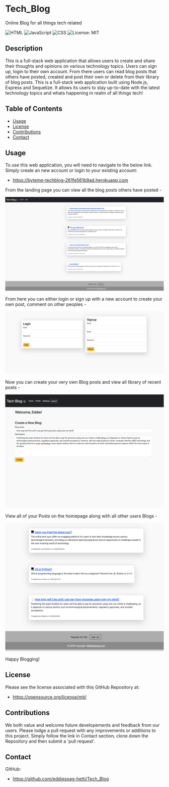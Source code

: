 # Tech_Blog 

Online Blog for all things tech related


![HTML](https://img.shields.io/badge/-HTML5-E34F26?logo=html5&logoColor=white&style=flat)
![JavaScript](https://img.shields.io/badge/-JavaScript-F7DF1E?logo=javascript&logoColor=black&style=flat)
![CSS](https://img.shields.io/badge/-CSS3-1572B6?logo=css3&logoColor=white&style=flat)
![License: MIT](https://img.shields.io/badge/License-MIT-purple)

## Description

This is a full-stack web application that allows users to create and share their thoughts and opinions on various technology topics. Users can sign up, login to their own account. From there users can read blog posts that others have posted, created and post their own or delete from their library of blog posts.
This is a full-stack web application built using Node.js, Express and Sequelize. It allows its users to stay  up-to-date with the latest technology topics and whats happening in realm of all things tech! 

## Table of Contents 

  - [Usage](#usage)
  - [License](#license)
  - [Contributions](#contributions)
  - [Contact](#contact)


## Usage

To use this web application, you will need to navigate to the below link. Simply create an new account or login to your existing account:

- https://byteme-techblog-261fe561b9ad.herokuapp.com

From the landing page you can view all the blog posts others have posted - 

![Screenshot of landingpage](/public/img/landingpage.png)


From here you can either login or sign up with a new account to create your own post, comment on other peoples -



![Screenshot of Login and Signup page](/public/img/login&signup.png)



Now you can create your very own Blog posts and view all library of recent posts - 

![Screenshot of create blog post page](/public/img/createpost.png)


View all of your Posts on the homepage along with all other users Blogs - 


![Screenshot of Homepage](/public/img/homepage.png)

Happy Blogging! 

## License 

Please see the license associated with this GitHub Repository at:

- https://opensource.org/license/mit/

## Contributions

We both value and welcome future developements and feedback from our users. Please lodge a pull request with any improvements or additions to this project. Simply follow the link in Contact section, clone down the Repository and then submit a 'pull request'.

## Contact

GitHub: 

- https://github.com/eddiespag-hetti/Tech_Blog


